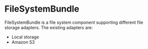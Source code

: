 FileSystemBundle
================

FileSystemBundle is a file system component supporting different file storage adapters.
The existing adapters are:

* Local storage
* Amazon S3
